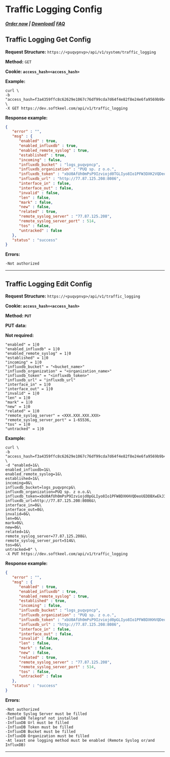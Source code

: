 # Traffic Logging Config

##### [Order now](https://panel.puqcloud.com/index.php?rp=/store/puqvpn) | [Download](https://download.puqcloud.com/cp/puqvpncp/)| [FAQ](https://faq.puqcloud.com)

## Traffic Logging Get Config

**Request Structure:** `https://<puqvpnvp>/api/v1/system/traffic_logging`

**Method:** `GET`

**Cookie: `access_hash=<access_hash>`**

**Example:**

```shell
curl \
-b "access_hash=f3a4359ffc8c62629e1067c76df99cda7d64f4e82f8e24e6fa9569b9b48de5c58af8d53b4f444a70" \
-X GET https://dev.softkeel.com/api/v1/traffic_logging
```

**Response example:**

```JSON
{
   "error" : "",
   "msg" : {
      "enabled" : true,
      "enabled_influxdb" : true,
      "enabled_remote_syslog" : true,
      "established" : true,
      "incoming" : false,
      "influxdb_bucket" : "logs_puqvpncp",
      "influxdb_organization" : "PUQ sp. z o.o.",
      "influxdb_token" : "xbU0AfUh0mPsP9Izviojd0TGLIyo8Io1PFW3DXK2VQDeoUEDDBXwEkJ36A6H2uDBIiW7DEVsG4TgGiUTq6rslg==",
      "influxdb_url" : "http://77.87.125.208:8086",
      "interface_in" : false,
      "interface_out" : false,
      "invalid" : false,
      "len" : false,
      "mark" : false,
      "new" : false,
      "related" : true,
      "remote_syslog_server" : "77.87.125.208",
      "remote_syslog_server_port" : 514,
      "tos" : false,
      "untracked" : false
   },
   "status" : "success"
}
```

**Errors:**

```
-Not authorized
```

- - - - - -

## Traffic Logging Edit Config

**Request Structure:** `https://<puqvpnvp>/api/v1/traffic_logging`

**Cookie: `access_hash=<access_hash>`**

**Method: `PUT`**

**PUT data:**

 **Not required:**

```shell
"enabled" = 1|0
"enabled_influxdb" = 1|0
"enabled_remote_syslog" = 1|0
"established" = 1|0
"incoming" = 1|0
"influxdb_bucket" = "<bucket_name>"
"influxdb_organization" = "<organization_name>"
"influxdb_token" = "<influxdb_token>"
"influxdb_url" = "influxdb_url"
"interface_in" = 1|0
"interface_out" = 1|0
"invalid" = 1|0
"len" = 1|0
"mark" = 1|0
"new" = 1|0
"related" = 1|0
"remote_syslog_server" = <XXX.XXX.XXX.XXX>
"remote_syslog_server_port" = 1-65536,
"tos" = 1|0
"untracked" = 1|0
```

**Example:**

```shell
curl \
-b "access_hash=f3a4359ffc8c62629e1067c76df99cda7d64f4e82f8e24e6fa9569b9b48de5c58af8d53b4f444a70" \
-d "enabled=1&\
enabled_influxdb=1&\
enabled_remote_syslog=1&\
established=1&\
incoming=0&\
influxdb_bucket=logs_puqvpncp&\
influxdb_organization=PUQ sp. z o.o.&\
influxdb_token=xbU0AfUh0mPsP9Izviojd0pGLIyo8Io1PFW8DXKHVQDeoUEDDBXwEkJ36A6H2uDBIiW7DEVsG4TgGiUTq6rslg==&\
influxdb_url=http://77.87.125.208:8086&\
interface_in=0&\
interface_out=0&\
invalid=0&\
len=0&\
mark=0&\
new=0&\
related=1&\
remote_syslog_server=77.87.125.208&\
remote_syslog_server_port=514&\
tos=0&\
untracked=0" \
-X PUT https://dev.softkeel.com/api/v1/traffic_logging
```

**Response example:**

```JSON
{
   "error" : "",
   "msg" : {
      "enabled" : true,
      "enabled_influxdb" : true,
      "enabled_remote_syslog" : true,
      "established" : true,
      "incoming" : false,
      "influxdb_bucket" : "logs_puqvpncp",
      "influxdb_organization" : "PUQ sp. z o.o.",
      "influxdb_token" : "xbU0AfUh0mPsP9Izviojd0pGLIyo8Io1PFW8DXKHVQDeoUEDDBXwEkJ36A6H2uDBIiW7DEVsG4TgGiUTq6rslg==",
      "influxdb_url" : "http://77.87.125.208:8086",
      "interface_in" : false,
      "interface_out" : false,
      "invalid" : false,
      "len" : false,
      "mark" : false,
      "new" : false,
      "related" : true,
      "remote_syslog_server" : "77.87.125.208",
      "remote_syslog_server_port" : 514,
      "tos" : false,
      "untracked" : false
   },
   "status" : "success"
}
```

**Errors:**

```
-Not authorized
-Remote Syslog Server must be filled
-InfluxDB Telegraf not installed
-InfluxDB Url must be filled
-InfluxDB Token must be filled
-InfluxDB Bucket must be filled
-InfluxDB Organization must be filled
-At least one logging method must be enabled (Remote Syslog or/and InfluxDB)
```

- - - - - -
